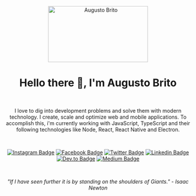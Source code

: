 <div align="center" >
  <img src="https://github.com/augustobritodev/augustobritodev/blob/master/logo.png" alt="Augusto Brito" width="270" height="152">
  </div>
  
  <h1 align="center">Hello there 👋, I'm Augusto Brito</h1>
  
  <br />
  
  <p align="center">
  I love to dig into development problems and solve them with modern technology. I create, scale and optimize web and mobile applications. To accomplish this, i'm currently working with JavaScript, TypeScript and their following technologies like Node, React, React Native and Electron.
  </p>
  
  <br />
  
  <div align="center"> 
    
  [![Instagram Badge](https://img.shields.io/badge/-@augustobritodev-282828?style=flat-square&logo=instagram&logoColor=A89984&link=https://www.instagram.com/augustobritodev)](https://www.instagram.com/augustobritodev) 
  [![Facebook Badge](https://img.shields.io/badge/-/augustobritodev-282828?style=flat-square&logo=facebook&logoColor=A89984&link=https://www.facebook.com/augustobritodev)](https://www.facebook.com/augustobritodev)
  [![Twitter Badge](https://img.shields.io/badge/-@augustobritodev-282828?style=flat-square&4&logo=twitter&logoColor=A89984&link=https://twitter.com/augustobritodev)](https://twitter.com/augustobritodev) 
  [![Linkedin Badge](https://img.shields.io/badge/-/augustobritodev-282828?style=flat-square&logo=Linkedin&logoColor=A89984&link=https://www.linkedin.com/in/augustobritodev)](https://www.linkedin.com/in/augustobritodev) 
  [![Dev.to Badge](https://img.shields.io/badge/-/augustobritodev-282828?style=flat-square&logo=dev.to&logoColor=A89984&link=https://dev.to/@augustobritodev)](https://dev.to/@augustobritodev)
  [![Medium Badge](https://img.shields.io/badge/-/augustobritodev-282828?style=flat-square&logo=medium&logoColor=A89984&link=https://medium.com/@augustobritodev)](https://medium.com/@augustobritodev)
  
  </div>
  
  <br />
  
  <p align="center">
   <i>"If I have seen further it is by standing on the shoulders of Giants." - Isaac Newton</i>
  </p>
  
